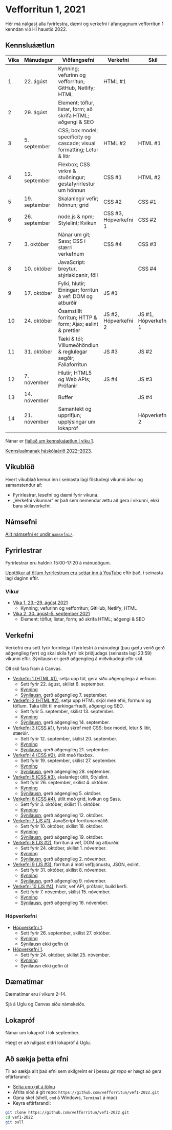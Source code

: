 # Vefforritun 1, 2021

Hér má nálgast alla fyrirlestra, dæmi og verkefni í áfangagnum vefforritun 1 kenndan við HÍ haustið 2022.

## Kennsluáætlun

| Vika | Mánudagur     | Viðfangsefni                                                             | Verkefni              | Skil                 |
|------|---------------|--------------------------------------------------------------------------|-----------------------|----------------------|
| 1    | 22. ágúst     | Kynning; vefurinn og vefforritun; GitHub, Netlify; HTML                  | HTML #1               |                      |
| 2    | 29. ágúst     | Element; töflur, listar, form; að skrifa HTML; aðgengi & SEO             |                       |                      |
| 3    | 5. september  | CSS; box model; specificity og cascade; visual formatting; Letur & litir | HTML #2               | HTML #1              |
| 4    | 12. september | Flexbox; CSS virkni & stuðningur; gestafyrirlestur um hönnun             | CSS #1                | HTML #2              |
| 5    | 19. september | Skalanlegir vefir; hönnun; grid                                          | CSS #2                | CSS #1               |
| 6    | 26. september | node.js & npm; Stylelint; Kvikun                                         | CSS #3, Hópverkefni 1 | CSS #2               |
| 7    | 3. október    | Nánar um git; Sass; CSS í stærri verkefnum                               | CSS #4                | CSS #3               |
| 8    | 10. október   | JavaScript: breytur, stýriskipanir, föll                                 |                       | CSS #4               |
| 9    | 17. október   | Fylki, hlutir; Einingar; forritun á vef: DOM og atburðir                 | JS #1                 |                      |
| 10   | 24. október   | Ósamstillt forritun; HTTP & form; Ajax; eslint & prettier                | JS #2, Hópverkefni 2  | JS #1, Hópverkefni 1 |
| 11   | 31. október   | Tæki & tól; Villumeðhöndlun & reglulegar segðir; Fallaforritun           | JS #3                 | JS #2                |
| 12   | 7. nóvember   | Hlutir; HTML5 og Web APIs; Prófanir                                      | JS #4                 | JS #3                |
| 13   | 14. nóvember  | Buffer                                                                   |                       | JS #4                |
| 14   | 21. nóvember  | Samantekt og upprifjun; upplýsingar um lokapróf                          |                       | Hópverkefni 2        |

Nánar er [fjallað um kennsluáætlun í viku 1](vikur/vika-01.md).

[Kennslualmanak háskólaárið 2022–2023](https://ugla.hi.is/kennsluskra/index.php?tab=skoli&chapter=content&id=46698&kennsluar=2022).

## Vikublöð

Hvert vikublað kemur inn í seinasta lagi föstudegi vikunni áður og samanstendur af:

* Fyrirlestrar, lesefni og dæmi fyrir vikuna.
* „Verkefni vikunnar“ er það sem nemendur ættu að gera í vikunni, ekki bara skilaverkefni.

## Námsefni

[Allt námsefni er undir `namsefni/`](/namsefni).

## Fyrirlestrar

Fyrirlestrar eru haldnir 15:00-17:20 á mánudögum.

[Upptökur af öllum fyrirlestrum eru settar inn á YouTube]((https://www.youtube.com/playlist?list=PLRj-ccg8iozztWvIH3n6647KQuJgg4mpi)) eftir það, í seinasta lagi daginn eftir.

### Vikur

* [Vika 1, 23.–29. ágúst 2021](vikur/vika-01.md)
  * Kynning; vefurinn og vefforritun; GitHub, Netlify; HTML
* [Vika 2, 30. ágúst–5. september 2021](vikur/vika-02.md)
  * Element; töflur, listar, form; að skrifa HTML; aðgengi & SEO

## Verkefni

Verkefni eru sett fyrir formlega í fyrirlestri á mánudegi (þau gætu verið gerð aðgengileg fyrr) og skal skila fyrir lok þriðjudags (seinasta lagi 23:59) vikunni eftir. Sýnilausn er gerð aðgengileg á miðvikudegi eftir skil.

Öll skil fara fram á Canvas.

* [Verkefni 1 (HTML #1)](https://github.com/vefforritun/vef1-2022-v1), setja upp tól, gera síðu aðgengilega á vefnum.
  * Sett fyrir 22. ágúst, skilist 6. september.
  * [Kynning](https://youtu.be/)
  * [Sýnilausn](https://github.com/vefforritun/vef1-2022-v1-synilausn), gerð aðgengileg 7. september.
* [Verkefni 2 (HTML #2)](https://github.com/vefforritun/vef1-2022-v2), setja upp HTML skjöl með efni, formum og töflum. Taka tillit til merkingarfræði, aðgengi og SEO.
  * Sett fyrir 5. september, skilist 13. september.
  * [Kynning](https://youtu.be/)
  * [Sýnilausn](https://github.com/vefforritun/vef1-2022-v2-synilausn), gerð aðgengileg 14. september.
* [Verkefni 3 (CSS #1)](https://github.com/vefforritun/vef1-2022-v3), fyrstu skref með CSS: box model, letur & litir, stærðir.
  * Sett fyrir 12. september, skilist 20. september.
  * [Kynning](https://youtu.be/)
  * [Sýnilausn](https://github.com/vefforritun/vef1-2022-v3-synilausn), gerð aðgengileg 21. september.
* [Verkefni 4 (CSS #2)](https://github.com/vefforritun/vef1-2022-v4), útlit með flexbox.
  * Sett fyrir 19. september, skilist 27. september.
  * [Kynning](https://youtu.be/)
  * [Sýnilausn](https://github.com/vefforritun/vef1-2022-v4-synilausn), gerð aðgengileg 28. september.
* [Verkefni 5 (CSS #3)](https://github.com/vefforritun/vef1-2022-v5), skalanlegt útlit, Stylelint.
  * Sett fyrir 26. september, skilist 4. október.
  * [Kynning](https://youtu.be/)
  * [Sýnilausn](https://github.com/vefforritun/vef1-2022-v5-synilausn), gerð aðgengileg 5. október.
* [Verkefni 6 (CSS #4)](https://github.com/vefforritun/vef1-2022-v6), útlit með grid, kvikun og Sass.
  * Sett fyrir 3. október, skilist 11. október.
  * [Kynning](https://youtu.be/)
  * [Sýnilausn](https://github.com/vefforritun/vef1-2022-v6-synilausn), gerð aðgengileg 12. október.
* [Verkefni 7 (JS #1)](https://github.com/vefforritun/vef1-2022-v7), JavaScript forritunarmálið.
  * Sett fyrir 10. október, skilist 18. október.
  * [Kynning](https://youtu.be/)
  * [Sýnilausn](https://github.com/vefforritun/vef1-2022-v7-synilausn), gerð aðgengileg 19. október.
* [Verkefni 8 (JS #2)](https://github.com/vefforritun/vef1-2022-v8), forritun á vef, DOM og atburðir.
  * Sett fyrir 24. október, skilist 1. nóvember.
  * [Kynning](https://youtu.be/)
  * [Sýnilausn](https://github.com/vefforritun/vef1-2022-v8-synilausn), gerð aðgengileg 2. nóvember.
* [Verkefni 9 (JS #3)](https://github.com/vefforritun/vef1-2022-v9), forritun á móti vefþjónustu, JSON, eslint.
  * Sett fyrir 31. október, skilist 8. nóvember.
  * [Kynning](https://youtu.be/)
  * [Sýnilausn](https://github.com/vefforritun/vef1-2022-v9-synilausn), gerð aðgengileg 9. nóvember.
* [Verkefni 10 (JS #4)](https://github.com/vefforritun/vef1-2022-v10), hlutir, vef API, prófanir, build kerfi.
  * Sett fyrir 7. nóvember, skilist 15. nóvember.
  * [Kynning](https://youtu.be/)
  * [Sýnilausn](https://github.com/vefforritun/vef1-2022-v10-synilausn), gerð aðgengileg 16. nóvember.

### Hópverkefni

* [Hópverkefni 1](https://github.com/vefforritun/vef1-2022-h1).
  * Sett fyrir 26. september, skilist 27. október.
  * [Kynning](https://youtu.be/)
  * Sýnilausn ekki gefin út
* [Hópverkefni 1](https://github.com/vefforritun/vef1-2022-h2).
  * Sett fyrir 24. október, skilist 25. nóvember.
  * [Kynning](https://youtu.be/)
  * Sýnilausn ekki gefin út

## Dæmatímar

Dæmatímar eru í vikum 2–14.

Sjá á Uglu og Canvas síðu námskeiðs.

## Lokapróf

Nánar um lokapróf í lok september.

Hægt er að nálgast eldri lokapróf á Uglu.

## Að sækja þetta efni

Til að sækja allt það efni sem skilgreint er í þessu _git repo_ er hægt að gera eftirfarandi:

* [Setja upp git á tölvu](https://help.github.com/articles/set-up-git/)
* Afrita slóð á git repo: `https://github.com/vefforritun/vef1-2022.git`
* Opna skel (shell, `cmd` á Windows, `Terminal` á mac)
* Keyra eftirfarandi:

```bash
git clone https://github.com/vefforritun/vef1-2022.git
cd vef1-2022
git pull
```
